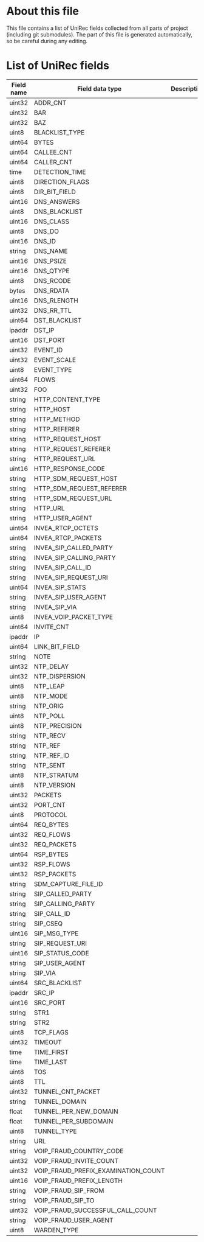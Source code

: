 # About this file
This file contains a list of UniRec fields collected from all parts of project (including git submodules).
The part of this file is generated automatically, so be careful during any editing.
# List of UniRec fields
| Field name | Field data type | Description |
| ----- | ----- | ----- |
| uint32 | ADDR_CNT |  |
| uint32 | BAR |  |
| uint32 | BAZ |  |
| uint8 | BLACKLIST_TYPE |  |
| uint64 | BYTES |  |
| uint64 | CALLEE_CNT |  |
| uint64 | CALLER_CNT |  |
| time | DETECTION_TIME |  |
| uint8 | DIRECTION_FLAGS |  |
| uint8 | DIR_BIT_FIELD |  |
| uint16 | DNS_ANSWERS |  |
| uint8 | DNS_BLACKLIST |  |
| uint16 | DNS_CLASS |  |
| uint8 | DNS_DO |  |
| uint16 | DNS_ID |  |
| string | DNS_NAME |  |
| uint16 | DNS_PSIZE |  |
| uint16 | DNS_QTYPE |  |
| uint8 | DNS_RCODE |  |
| bytes | DNS_RDATA |  |
| uint16 | DNS_RLENGTH |  |
| uint32 | DNS_RR_TTL |  |
| uint64 | DST_BLACKLIST |  |
| ipaddr | DST_IP |  |
| uint16 | DST_PORT |  |
| uint32 | EVENT_ID |  |
| uint32 | EVENT_SCALE |  |
| uint8 | EVENT_TYPE |  |
| uint64 | FLOWS |  |
| uint32 | FOO |  |
| string | HTTP_CONTENT_TYPE |  |
| string | HTTP_HOST |  |
| string | HTTP_METHOD |  |
| string | HTTP_REFERER |  |
| string | HTTP_REQUEST_HOST |  |
| string | HTTP_REQUEST_REFERER |  |
| string | HTTP_REQUEST_URL |  |
| uint16 | HTTP_RESPONSE_CODE |  |
| string | HTTP_SDM_REQUEST_HOST |  |
| string | HTTP_SDM_REQUEST_REFERER |  |
| string | HTTP_SDM_REQUEST_URL |  |
| string | HTTP_URL |  |
| string | HTTP_USER_AGENT |  |
| uint64 | INVEA_RTCP_OCTETS |  |
| uint64 | INVEA_RTCP_PACKETS |  |
| string | INVEA_SIP_CALLED_PARTY |  |
| string | INVEA_SIP_CALLING_PARTY |  |
| string | INVEA_SIP_CALL_ID |  |
| string | INVEA_SIP_REQUEST_URI |  |
| uint64 | INVEA_SIP_STATS |  |
| string | INVEA_SIP_USER_AGENT |  |
| string | INVEA_SIP_VIA |  |
| uint8 | INVEA_VOIP_PACKET_TYPE |  |
| uint64 | INVITE_CNT |  |
| ipaddr | IP |  |
| uint64 | LINK_BIT_FIELD |  |
| string | NOTE |  |
| uint32 | NTP_DELAY |  |
| uint32 | NTP_DISPERSION |  |
| uint8 | NTP_LEAP |  |
| uint8 | NTP_MODE |  |
| string | NTP_ORIG |  |
| uint8 | NTP_POLL |  |
| uint8 | NTP_PRECISION |  |
| string | NTP_RECV |  |
| string | NTP_REF |  |
| string | NTP_REF_ID |  |
| string | NTP_SENT |  |
| uint8 | NTP_STRATUM |  |
| uint8 | NTP_VERSION |  |
| uint32 | PACKETS |  |
| uint32 | PORT_CNT |  |
| uint8 | PROTOCOL |  |
| uint64 | REQ_BYTES |  |
| uint32 | REQ_FLOWS |  |
| uint32 | REQ_PACKETS |  |
| uint64 | RSP_BYTES |  |
| uint32 | RSP_FLOWS |  |
| uint32 | RSP_PACKETS |  |
| string | SDM_CAPTURE_FILE_ID |  |
| string | SIP_CALLED_PARTY |  |
| string | SIP_CALLING_PARTY |  |
| string | SIP_CALL_ID |  |
| string | SIP_CSEQ |  |
| uint16 | SIP_MSG_TYPE |  |
| string | SIP_REQUEST_URI |  |
| uint16 | SIP_STATUS_CODE |  |
| string | SIP_USER_AGENT |  |
| string | SIP_VIA |  |
| uint64 | SRC_BLACKLIST |  |
| ipaddr | SRC_IP |  |
| uint16 | SRC_PORT |  |
| string | STR1 |  |
| string | STR2 |  |
| uint8 | TCP_FLAGS |  |
| uint32 | TIMEOUT |  |
| time | TIME_FIRST |  |
| time | TIME_LAST |  |
| uint8 | TOS |  |
| uint8 | TTL |  |
| uint32 | TUNNEL_CNT_PACKET |  |
| string | TUNNEL_DOMAIN |  |
| float | TUNNEL_PER_NEW_DOMAIN |  |
| float | TUNNEL_PER_SUBDOMAIN |  |
| uint8 | TUNNEL_TYPE |  |
| string | URL |  |
| string | VOIP_FRAUD_COUNTRY_CODE |  |
| uint32 | VOIP_FRAUD_INVITE_COUNT |  |
| uint32 | VOIP_FRAUD_PREFIX_EXAMINATION_COUNT |  |
| uint16 | VOIP_FRAUD_PREFIX_LENGTH |  |
| string | VOIP_FRAUD_SIP_FROM |  |
| string | VOIP_FRAUD_SIP_TO |  |
| uint32 | VOIP_FRAUD_SUCCESSFUL_CALL_COUNT |  |
| string | VOIP_FRAUD_USER_AGENT |  |
| uint8 | WARDEN_TYPE |  |

